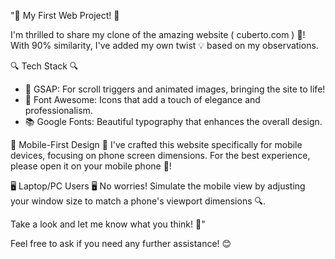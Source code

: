 "🎉 My First Web Project! 🎉

I'm thrilled to share my clone of the amazing website ( cuberto.com ) 🤩! With 90% similarity, I've added my own twist 💡 based on my observations.

🔍 Tech Stack 🔍

- 🎥 GSAP: For scroll triggers and animated images, bringing the site to life!
- 🎨 Font Awesome: Icons that add a touch of elegance and professionalism.
- 📚 Google Fonts: Beautiful typography that enhances the overall design.

📱 Mobile-First Design 📱
I've crafted this website specifically for mobile devices, focusing on phone screen dimensions. For the best experience, please open it on your mobile phone 📲!

🖥️ Laptop/PC Users 🖥️
No worries! Simulate the mobile view by adjusting your window size to match a phone's viewport dimensions 🔍.

Take a look and let me know what you think! 💬"

Feel free to ask if you need any further assistance! 😊
